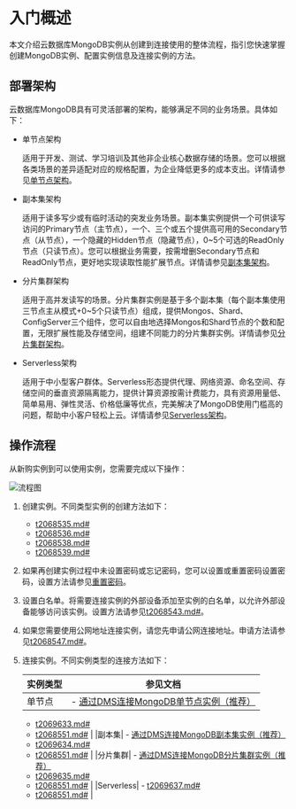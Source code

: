 # 入门概述

本文介绍云数据库MongoDB实例从创建到连接使用的整体流程，指引您快速掌握创建MongoDB实例、配置实例信息及连接实例的方法。

## 部署架构

云数据库MongoDB具有可灵活部署的架构，能够满足不同的业务场景。具体如下：

-   单节点架构

    适用于开发、测试、学习培训及其他非企业核心数据存储的场景。您可以根据各类场景的差异适配对应的规格配置，为企业降低更多的成本支出。详情请参见[单节点架构](/cn.zh-CN/产品简介/系统架构/单节点架构.md)。

-   副本集架构

    适用于读多写少或有临时活动的突发业务场景。副本集实例提供一个可供读写访问的Primary节点（主节点），一个、三个或五个提供高可用的Secondary节点（从节点），一个隐藏的Hidden节点（隐藏节点），0~5个可选的ReadOnly节点（只读节点）。您可以根据业务需要，按需增删Secondary节点和ReadOnly节点，更好地实现读取性能扩展节点。详情请参见[副本集架构](/cn.zh-CN/产品简介/系统架构/副本集架构.md)。

-   分片集群架构

    适用于高并发读写的场景。分片集群实例是基于多个副本集（每个副本集使用三节点主从模式+0~5个只读节点）组成，提供Mongos、Shard、ConfigServer三个组件，您可以自由地选择Mongos和Shard节点的个数和配置，无限扩展性能及存储空间，组建不同能力的分片集群实例。详情请参见[分片集群架构](/cn.zh-CN/产品简介/系统架构/分片集群架构.md)。

-   Serverless架构

    适用于中小型客户群体。Serverless形态提供代理、网络资源、命名空间、存储空间的垂直资源隔离能力，提供计算资源按需计费能力，具有资源用量低、简单易用、弹性灵活、价格低廉等优点，完美解决了MongoDB使用门槛高的问题，帮助中小客户轻松上云。详情请参见[Serverless架构](/cn.zh-CN/产品简介/系统架构/Serverless架构.md)。


## 操作流程

从新购实例到可以使用实例，您需要完成以下操作：

![流程图](https://static-aliyun-doc.oss-accelerate.aliyuncs.com/assets/img/zh-CN/4005413261/p263049.png)

1.  创建实例。不同类型实例的创建方法如下：
    -   [t2068535.md\#]()
    -   [t2068536.md\#]()
    -   [t2068538.md\#]()
    -   [t2068539.md\#]()
2.  如果再创建实例过程中未设置密码或忘记密码，您可以设置或重置密码设置密码，设置方法请参见[重置密码](/cn.zh-CN/快速入门/重置密码.md)。
3.  设置白名单。将需要连接实例的外部设备添加至实例的白名单，以允许外部设备能够访问该实例。设置方法请参见[t2068543.md\#]()。
4.  如果您需要使用公网地址连接实例，请您先申请公网连接地址。申请方法请参见[t2068547.md\#]()。
5.  连接实例。不同实例类型的连接方法如下：

    |实例类型|参见文档|
    |----|----|
    |单节点|    -   [通过DMS连接MongoDB单节点实例（推荐）]()
    -   [t2069633.md\#]()
    -   [t2068551.md\#]() |
    |副本集|    -   [通过DMS连接MongoDB副本集实例（推荐）]()
    -   [t2069634.md\#]()
    -   [t2068551.md\#]() |
    |分片集群|    -   [通过DMS连接MongoDB分片集群实例（推荐）]()
    -   [t2069635.md\#]()
    -   [t2068551.md\#]() |
    |Serverless|    -   [t2069637.md\#]()
    -   [t2068551.md\#]() |



